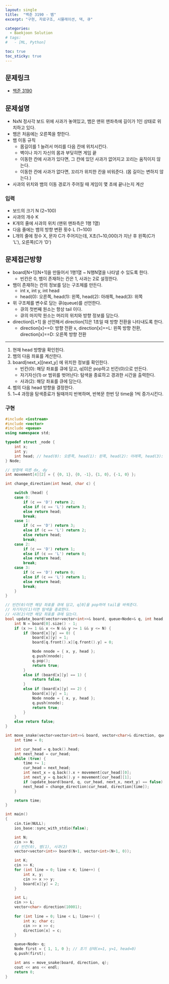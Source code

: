 ```yaml
---
layout: single
title:  "백준 3190 - 뱀"
excerpt: "구현, 자료구조, 시뮬레이션, 덱, 큐"

categories:
  - Baekjoon Solution
# tags:
#   - [ML, Python]

toc: true
toc_sticky: true
---
```


## 문제링크

- [백준 3190](https://www.acmicpc.net/problem/3190)

## 문제설명
- NxN 정사각 보드 위에 사과가 놓여있고, 뱀은 맨위 맨좌측에 길이가 1인 상태로 위치하고 있다.
- 뱀은 처음에는 오른쪽을 향한다.
- 뱀 이동 규칙
    - 몸길이를 1 늘려서 머리를 다음 칸에 위치시킨다.
    - 벽이나 자기 자신의 몸과 부딪히면 게임 끝
    - 이동한 칸에 사과가 있다면, 그 칸에 있던 사과가 없어지고 꼬리는 움직이지 않는다.
    - 이동한 칸에 사과가 없다면, 꼬리가 위치한 칸을 비워준다. (몸 길이는 변하지 않는다.)
- 사과의 위치와 뱀의 이동 경로가 주어질 때 게임이 몇 초에 끝나는지 계산

### 입력
- 보드의 크기 N (2~100)
- 사과의 개수 K
- K개의 줄에 사과의 위치 (맨위 맨좌측은 1행 1열)
- 다음 줄에는 뱀의 방향 변환 횟수 L (1~100)
- L개의 줄에 정수 X, 문자 C가 주어지는데, X초(1~10,000)가 지난 후 왼쪽(C가 'L'), 오른쪽(C가 'D')

## 문제접근방향
- board[N+1][N+1]을 만들어서 1행1열 ~ N행N열을 나타낼 수 있도록 한다.
    - 빈칸은 0, 뱀이 존재하는 칸은 1, 사과는 2로 설정한다.
- 뱀이 존재하는 칸의 정보를 담는 구조체를 만든다.
    - int x, int y, int head
    - head(0): 오른쪽, head(1): 왼쪽, head(2): 아래쪽, head(3): 위쪽
- 위 구조체를 변수로 담는 큐(queue)를 선언한다.
    - 큐의 첫번째 원소는 항상 tail 이다.
    - 큐의 마지막 원소는 머리의 위치와 방향 정보를 담는다.
- direction[L+1] 을 선언해서 direction[1]은 1초일 때 방향 전환을 나타내도록 한다.
    - direction[x]==0: 방향 전환 x, direction[x]==L: 왼쪽 방향 전환, direction[x]==D: 오른쪽 방향 전환
---
1. 현재 head 방향을 확인힌다.
2. 뱀의 다음 좌표를 계산한다.
3. board[next_x][next_y] 에 위치한 정보를 확인한다.
    - 빈칸(0): 해당 좌표를 큐에 담고, q[0]은 pop하고 빈칸(0)으로 만든다.
    - 자기자신(1) or 범위를 벗어난다: 탐색을 종료하고 경과한 시간을 출력한다.
    - 사과(2): 해당 좌표를 큐에 담는다.
4. 벰의 다음 head 방향을 결정한다.
5. 1~4 과정을 탐색종료가 될때까지 반복하며, 반복문 한번 당 time을 1씩 증가시킨다.

### 구현
```c++
#include <iostream>
#include <vector>
#include <queue>
using namespace std;

typedef struct _node {
	int x;
	int y;
	int head; // head(0): 오른쪽, head(1): 왼쪽, head(2): 아래쪽, head(3): 위쪽
} Node;

// 방향에 따른 dx, dy
int movement[4][2] = { {0, 1}, {0, -1}, {1, 0}, {-1, 0} };

int change_direction(int head, char c) {

	switch (head) {
	case 0:
		if (c == 'D') return 2;
		else if (c == 'L') return 3;
		else return head;
		break;
	case 1:
		if (c == 'D') return 3;
		else if (c == 'L') return 2;
		else return head;
		break;
	case 2:
		if (c == 'D') return 1;
		else if (c == 'L') return 0;
		else return head;
		break;
	case 3:
		if (c == 'D') return 0;
		else if (c == 'L') return 1;
		else return head;
		break;
	}
}

// 빈칸(0)이면 해당 좌표를 큐에 담고, q[0]을 pop하여 tail을 바꿔준다.
// 자기자신(1)이면 탐색을 종료한다.
// 사과(2)이면 해당 좌표를 큐에 담는다.
bool update_board(vector<vector<int>>& board, queue<Node>& q, int head, int x, int y) {
	int N = board[0].size() - 1;
	if (x >= 1 && x <= N && y >= 1 && y <= N) {
		if (board[x][y] == 0) {
			board[x][y] = 1;
			board[q.front().x][q.front().y] = 0;

			Node nnode = { x, y, head };
			q.push(nnode);
			q.pop();
			return true;
		}
		else if (board[x][y] == 1) {
			return false;
		}
		else if (board[x][y] == 2) {
			board[x][y] = 1;
			Node nnode = { x, y, head };
			q.push(nnode);
			return true;
		}
	}
	else return false;
}

int move_snake(vector<vector<int>>& board, vector<char>& direction, queue<Node>& q) {
	int time = 0;

	int cur_head = q.back().head;
	int next_head = cur_head;
	while (true) {
		time += 1;
		cur_head = next_head;
		int next_x = q.back().x + movement[cur_head][0];
		int next_y = q.back().y + movement[cur_head][1];
		if (update_board(board, q, cur_head, next_x, next_y) == false) break;
		next_head = change_direction(cur_head, direction[time]);
	}

	return time;
}

int main()
{
	cin.tie(NULL);
	ios_base::sync_with_stdio(false);

	int N;
	cin >> N;
	// 빈칸(0), 뱀(1), 사과(2)
	vector<vector<int>> board(N+1, vector<int>(N+1, 0));

	int K;
	cin >> K;
	for (int line = 0; line < K; line++) {
		int x, y;
		cin >> x >> y;
		board[x][y] = 2;
	}

	int L;
	cin >> L;
	vector<char> direction(10001);
	
	for (int line = 0; line < L; line++) {
		int x; char c;
		cin >> x >> c;
		direction[x] = c;
	}

	queue<Node> q;
	Node first = { 1, 1, 0 }; // 초기 상태(x=1, y=1, head=0)
	q.push(first);

	int ans = move_snake(board, direction, q);
	cout << ans << endl;
	return 0;
}
```